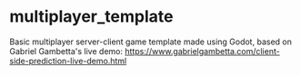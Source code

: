 # multiplayer_template
Basic multiplayer server-client game template made using Godot, based on Gabriel Gambetta's live demo: https://www.gabrielgambetta.com/client-side-prediction-live-demo.html
